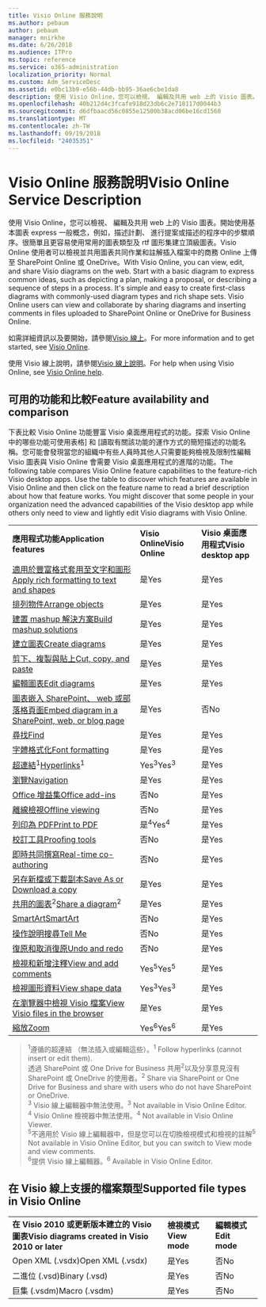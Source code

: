 ```yaml
---
title: Visio Online 服務說明
ms.author: pebaum
author: pebaum
manager: mnirkhe
ms.date: 6/26/2018
ms.audience: ITPro
ms.topic: reference
ms.service: o365-administration
localization_priority: Normal
ms.custom: Adm_ServiceDesc
ms.assetid: e0bc13b9-e56b-44db-bb95-36ae6cbe1da8
description: 使用 Visio Online，您可以檢視、 編輯及共用 web 上的 Visio 圖表。開始使用基本圖表 express 一般概念，例如，描述計劃、 進行提案或描述的程序中的步驟順序。很簡單且更容易使用常用的圖表類型及 rtf 圖形集建立頂級圖表。Visio Online 使用者可以檢視並共用圖表共同作業和註解插入檔案中的商務 Online 上傳至 SharePoint Online 或 OneDrive。
ms.openlocfilehash: 40b212d4c3fcafe918d23db6c2e718117d0044b3
ms.sourcegitcommit: d6dfbaacd56c0855e12500b38acd06be16cd1560
ms.translationtype: MT
ms.contentlocale: zh-TW
ms.lasthandoff: 09/19/2018
ms.locfileid: "24035351"
---
```

# <a name="visio-online-service-description"></a><span data-ttu-id="11ad0-106">Visio Online 服務說明</span><span class="sxs-lookup"><span data-stu-id="11ad0-106">Visio Online Service Description</span></span>

<span data-ttu-id="11ad0-p102">使用 Visio Online，您可以檢視、 編輯及共用 web 上的 Visio 圖表。開始使用基本圖表 express 一般概念，例如，描述計劃、 進行提案或描述的程序中的步驟順序。很簡單且更容易使用常用的圖表類型及 rtf 圖形集建立頂級圖表。Visio Online 使用者可以檢視並共用圖表共同作業和註解插入檔案中的商務 Online 上傳至 SharePoint Online 或 OneDrive。</span><span class="sxs-lookup"><span data-stu-id="11ad0-p102">With Visio Online, you can view, edit, and share Visio diagrams on the web. Start with a basic diagram to express common ideas, such as depicting a plan, making a proposal, or describing a sequence of steps in a process. It's simple and easy to create first-class diagrams with commonly-used diagram types and rich shape sets. Visio Online users can view and collaborate by sharing diagrams and inserting comments in files uploaded to SharePoint Online or OneDrive for Business Online.</span></span>
  
<span data-ttu-id="11ad0-111">如需詳細資訊以及要開始，請參閱[Visio 線上](https://products.office.com/en-US/visio/visio-online)。</span><span class="sxs-lookup"><span data-stu-id="11ad0-111">For more information and to get started, see [Visio Online](https://products.office.com/en-US/visio/visio-online).</span></span>
  
<span data-ttu-id="11ad0-112">使用 Visio 線上說明，請參閱[Visio 線上說明](https://go.microsoft.com/fwlink/?linkid=855982)。</span><span class="sxs-lookup"><span data-stu-id="11ad0-112">For help when using Visio Online, see [Visio Online help](https://go.microsoft.com/fwlink/?linkid=855982).</span></span>
  
## <a name="feature-availability-and-comparison"></a><span data-ttu-id="11ad0-113">可用的功能和比較</span><span class="sxs-lookup"><span data-stu-id="11ad0-113">Feature availability and comparison</span></span>

<span data-ttu-id="11ad0-p103">下表比較 Visio Online 功能豐富 Visio 桌面應用程式的功能。探索 Visio Online 中的哪些功能可使用表格] 和 [讀取有關該功能的運作方式的簡短描述的功能名稱。您可能會發現當您的組織中有些人員時其他人只需要能夠檢視及限制性編輯 Visio 圖表與 Visio Online 會需要 Visio 桌面應用程式的進階的功能。</span><span class="sxs-lookup"><span data-stu-id="11ad0-p103">The following table compares Visio Online feature capabilities to the feature-rich Visio desktop apps. Use the table to discover which features are available in Visio Online and then click on the feature name to read a brief description about how that feature works. You might discover that some people in your organization need the advanced capabilities of the Visio desktop app while others only need to view and lightly edit Visio diagrams with Visio Online.</span></span> 
  
||||
|:-----|:-----|:-----|
|<span data-ttu-id="11ad0-117">**應用程式功能**</span><span class="sxs-lookup"><span data-stu-id="11ad0-117">**Application features**</span></span> <br/> |<span data-ttu-id="11ad0-118">**Visio Online**</span><span class="sxs-lookup"><span data-stu-id="11ad0-118">**Visio Online**</span></span> <br/> |<span data-ttu-id="11ad0-119">**Visio 桌面應用程式**</span><span class="sxs-lookup"><span data-stu-id="11ad0-119">**Visio desktop app**</span></span> <br/> |
|[<span data-ttu-id="11ad0-120">適用於豐富格式套用至文字和圖形</span><span class="sxs-lookup"><span data-stu-id="11ad0-120">Apply rich formatting to text and shapes</span></span>](visio-online.md#BM_1) <br/> |<span data-ttu-id="11ad0-121">是</span><span class="sxs-lookup"><span data-stu-id="11ad0-121">Yes</span></span>  <br/> |<span data-ttu-id="11ad0-122">是</span><span class="sxs-lookup"><span data-stu-id="11ad0-122">Yes</span></span>  <br/> |
|[<span data-ttu-id="11ad0-123">排列物件</span><span class="sxs-lookup"><span data-stu-id="11ad0-123">Arrange objects</span></span>](visio-online.md#BM_2) <br/> |<span data-ttu-id="11ad0-124">是</span><span class="sxs-lookup"><span data-stu-id="11ad0-124">Yes</span></span>  <br/> |<span data-ttu-id="11ad0-125">是</span><span class="sxs-lookup"><span data-stu-id="11ad0-125">Yes</span></span>  <br/> |
|[<span data-ttu-id="11ad0-126">建置 mashup 解決方案</span><span class="sxs-lookup"><span data-stu-id="11ad0-126">Build mashup solutions</span></span>](visio-online.md#BM_3) <br/> |<span data-ttu-id="11ad0-127">是</span><span class="sxs-lookup"><span data-stu-id="11ad0-127">Yes</span></span>  <br/> |<span data-ttu-id="11ad0-128">是</span><span class="sxs-lookup"><span data-stu-id="11ad0-128">Yes</span></span>  <br/> |
|[<span data-ttu-id="11ad0-129">建立圖表</span><span class="sxs-lookup"><span data-stu-id="11ad0-129">Create diagrams</span></span>](visio-online.md#BM_4) <br/> |<span data-ttu-id="11ad0-130">是</span><span class="sxs-lookup"><span data-stu-id="11ad0-130">Yes</span></span>  <br/> |<span data-ttu-id="11ad0-131">是</span><span class="sxs-lookup"><span data-stu-id="11ad0-131">Yes</span></span>  <br/> |
|[<span data-ttu-id="11ad0-132">剪下、複製與貼上</span><span class="sxs-lookup"><span data-stu-id="11ad0-132">Cut, copy, and paste</span></span>](visio-online.md#BM_5) <br/> |<span data-ttu-id="11ad0-133">是</span><span class="sxs-lookup"><span data-stu-id="11ad0-133">Yes</span></span>  <br/> |<span data-ttu-id="11ad0-134">是</span><span class="sxs-lookup"><span data-stu-id="11ad0-134">Yes</span></span>  <br/> |
|[<span data-ttu-id="11ad0-135">編輯圖表</span><span class="sxs-lookup"><span data-stu-id="11ad0-135">Edit diagrams</span></span>](visio-online.md#BM_6) <br/> |<span data-ttu-id="11ad0-136">是</span><span class="sxs-lookup"><span data-stu-id="11ad0-136">Yes</span></span>  <br/> |<span data-ttu-id="11ad0-137">是</span><span class="sxs-lookup"><span data-stu-id="11ad0-137">Yes</span></span>  <br/> |
|[<span data-ttu-id="11ad0-138">圖表嵌入 SharePoint、 web 或部落格頁面</span><span class="sxs-lookup"><span data-stu-id="11ad0-138">Embed diagram in a SharePoint, web, or blog page</span></span>](visio-online.md#BM_7) <br/> |<span data-ttu-id="11ad0-139">是</span><span class="sxs-lookup"><span data-stu-id="11ad0-139">Yes</span></span>  <br/> |<span data-ttu-id="11ad0-140">否</span><span class="sxs-lookup"><span data-stu-id="11ad0-140">No</span></span>  <br/> |
|[<span data-ttu-id="11ad0-141">尋找</span><span class="sxs-lookup"><span data-stu-id="11ad0-141">Find</span></span>](visio-online.md#BM_8) <br/> |<span data-ttu-id="11ad0-142">是</span><span class="sxs-lookup"><span data-stu-id="11ad0-142">Yes</span></span>  <br/> |<span data-ttu-id="11ad0-143">是</span><span class="sxs-lookup"><span data-stu-id="11ad0-143">Yes</span></span>  <br/> |
|[<span data-ttu-id="11ad0-144">字體格式化</span><span class="sxs-lookup"><span data-stu-id="11ad0-144">Font formatting</span></span>](visio-online.md#BM_9) <br/> |<span data-ttu-id="11ad0-145">是</span><span class="sxs-lookup"><span data-stu-id="11ad0-145">Yes</span></span>  <br/> |<span data-ttu-id="11ad0-146">是</span><span class="sxs-lookup"><span data-stu-id="11ad0-146">Yes</span></span>  <br/> |
|<span data-ttu-id="11ad0-147">[超連結](visio-online.md#BM_10)<sup>1</sup></span><span class="sxs-lookup"><span data-stu-id="11ad0-147">[Hyperlinks](visio-online.md#BM_10)<sup>1</sup></span></span> <br/> |<span data-ttu-id="11ad0-148">Yes<sup>3</sup></span><span class="sxs-lookup"><span data-stu-id="11ad0-148">Yes<sup>3</sup></span></span> <br/> |<span data-ttu-id="11ad0-149">是</span><span class="sxs-lookup"><span data-stu-id="11ad0-149">Yes</span></span>  <br/> |
|[<span data-ttu-id="11ad0-150">瀏覽</span><span class="sxs-lookup"><span data-stu-id="11ad0-150">Navigation</span></span>](visio-online.md#BM_11) <br/> |<span data-ttu-id="11ad0-151">是</span><span class="sxs-lookup"><span data-stu-id="11ad0-151">Yes</span></span>  <br/> |<span data-ttu-id="11ad0-152">是</span><span class="sxs-lookup"><span data-stu-id="11ad0-152">Yes</span></span>  <br/> |
|[<span data-ttu-id="11ad0-153">Office 增益集</span><span class="sxs-lookup"><span data-stu-id="11ad0-153">Office add-ins</span></span>](visio-online.md#BM_12) <br/> |<span data-ttu-id="11ad0-154">否</span><span class="sxs-lookup"><span data-stu-id="11ad0-154">No</span></span>  <br/> |<span data-ttu-id="11ad0-155">是</span><span class="sxs-lookup"><span data-stu-id="11ad0-155">Yes</span></span>  <br/> |
|[<span data-ttu-id="11ad0-156">離線檢視</span><span class="sxs-lookup"><span data-stu-id="11ad0-156">Offline viewing</span></span>](visio-online.md#BM_13) <br/> |<span data-ttu-id="11ad0-157">否</span><span class="sxs-lookup"><span data-stu-id="11ad0-157">No</span></span>  <br/> |<span data-ttu-id="11ad0-158">是</span><span class="sxs-lookup"><span data-stu-id="11ad0-158">Yes</span></span>  <br/> |
|[<span data-ttu-id="11ad0-159">列印為 PDF</span><span class="sxs-lookup"><span data-stu-id="11ad0-159">Print to PDF </span></span>](visio-online.md#BM_14) <br/> |<span data-ttu-id="11ad0-160">是<sup>4</sup></span><span class="sxs-lookup"><span data-stu-id="11ad0-160">Yes<sup>4</sup></span></span> <br/> |<span data-ttu-id="11ad0-161">是</span><span class="sxs-lookup"><span data-stu-id="11ad0-161">Yes</span></span>  <br/> |
|[<span data-ttu-id="11ad0-162">校訂工具</span><span class="sxs-lookup"><span data-stu-id="11ad0-162">Proofing tools</span></span>](visio-online.md#BM_15) <br/> |<span data-ttu-id="11ad0-163">否</span><span class="sxs-lookup"><span data-stu-id="11ad0-163">No</span></span>  <br/> |<span data-ttu-id="11ad0-164">是</span><span class="sxs-lookup"><span data-stu-id="11ad0-164">Yes</span></span>  <br/> |
|[<span data-ttu-id="11ad0-165">即時共同撰寫</span><span class="sxs-lookup"><span data-stu-id="11ad0-165">Real-time co-authoring</span></span>](visio-online.md#BM_16) <br/> |<span data-ttu-id="11ad0-166">否</span><span class="sxs-lookup"><span data-stu-id="11ad0-166">No</span></span>  <br/> |<span data-ttu-id="11ad0-167">是</span><span class="sxs-lookup"><span data-stu-id="11ad0-167">Yes</span></span>  <br/> |
|[<span data-ttu-id="11ad0-168">另存新檔或下載副本</span><span class="sxs-lookup"><span data-stu-id="11ad0-168">Save As or Download a copy</span></span>](visio-online.md#BM_17) <br/> |<span data-ttu-id="11ad0-169">是</span><span class="sxs-lookup"><span data-stu-id="11ad0-169">Yes</span></span>  <br/> |<span data-ttu-id="11ad0-170">是</span><span class="sxs-lookup"><span data-stu-id="11ad0-170">Yes</span></span>  <br/> |
|<span data-ttu-id="11ad0-171">[共用的圖表](visio-online.md#BM_18)<sup>2</sup></span><span class="sxs-lookup"><span data-stu-id="11ad0-171">[Share a diagram](visio-online.md#BM_18)<sup>2</sup></span></span> <br/> |<span data-ttu-id="11ad0-172">是</span><span class="sxs-lookup"><span data-stu-id="11ad0-172">Yes</span></span>  <br/> |<span data-ttu-id="11ad0-173">是</span><span class="sxs-lookup"><span data-stu-id="11ad0-173">Yes</span></span>  <br/> |
|[<span data-ttu-id="11ad0-174">SmartArt</span><span class="sxs-lookup"><span data-stu-id="11ad0-174">SmartArt</span></span>](visio-online.md#BM_19) <br/> |<span data-ttu-id="11ad0-175">否</span><span class="sxs-lookup"><span data-stu-id="11ad0-175">No</span></span>  <br/> |<span data-ttu-id="11ad0-176">是</span><span class="sxs-lookup"><span data-stu-id="11ad0-176">Yes</span></span>  <br/> |
|[<span data-ttu-id="11ad0-177">操作說明搜尋</span><span class="sxs-lookup"><span data-stu-id="11ad0-177">Tell Me</span></span>](visio-online.md#BM_20) <br/> |<span data-ttu-id="11ad0-178">否</span><span class="sxs-lookup"><span data-stu-id="11ad0-178">No</span></span>  <br/> |<span data-ttu-id="11ad0-179">是</span><span class="sxs-lookup"><span data-stu-id="11ad0-179">Yes</span></span>  <br/> |
|[<span data-ttu-id="11ad0-180">復原和取消復原</span><span class="sxs-lookup"><span data-stu-id="11ad0-180">Undo and redo</span></span>](visio-online.md#BM_21) <br/> |<span data-ttu-id="11ad0-181">否</span><span class="sxs-lookup"><span data-stu-id="11ad0-181">No</span></span>  <br/> |<span data-ttu-id="11ad0-182">是</span><span class="sxs-lookup"><span data-stu-id="11ad0-182">Yes</span></span>  <br/> |
|[<span data-ttu-id="11ad0-183">檢視和新增注釋</span><span class="sxs-lookup"><span data-stu-id="11ad0-183">View and add comments</span></span>](visio-online.md#BM_22) <br/> |<span data-ttu-id="11ad0-184">Yes<sup>5</sup></span><span class="sxs-lookup"><span data-stu-id="11ad0-184">Yes<sup>5</sup></span></span> <br/> |<span data-ttu-id="11ad0-185">是</span><span class="sxs-lookup"><span data-stu-id="11ad0-185">Yes</span></span>  <br/> |
|[<span data-ttu-id="11ad0-186">檢視圖形資料</span><span class="sxs-lookup"><span data-stu-id="11ad0-186">View shape data</span></span>](visio-online.md#BM_23) <br/> |<span data-ttu-id="11ad0-187">Yes<sup>3</sup></span><span class="sxs-lookup"><span data-stu-id="11ad0-187">Yes<sup>3</sup></span></span> <br/> |<span data-ttu-id="11ad0-188">是</span><span class="sxs-lookup"><span data-stu-id="11ad0-188">Yes</span></span>  <br/> |
|[<span data-ttu-id="11ad0-189">在瀏覽器中檢視 Visio 檔案</span><span class="sxs-lookup"><span data-stu-id="11ad0-189">View Visio files in the browser</span></span>](visio-online.md#BM_24) <br/> |<span data-ttu-id="11ad0-190">是</span><span class="sxs-lookup"><span data-stu-id="11ad0-190">Yes</span></span>  <br/> |<span data-ttu-id="11ad0-191">是</span><span class="sxs-lookup"><span data-stu-id="11ad0-191">Yes</span></span>  <br/> |
|[<span data-ttu-id="11ad0-192">縮放</span><span class="sxs-lookup"><span data-stu-id="11ad0-192">Zoom</span></span>](visio-online.md#BM_25) <br/> |<span data-ttu-id="11ad0-193">Yes<sup>6</sup></span><span class="sxs-lookup"><span data-stu-id="11ad0-193">Yes<sup>6</sup></span></span> <br/> |<span data-ttu-id="11ad0-194">是</span><span class="sxs-lookup"><span data-stu-id="11ad0-194">Yes</span></span>  <br/> |
   
> <span data-ttu-id="11ad0-195"><sup>1</sup>遵循的超連結 （無法插入或編輯這些）。</span><span class="sxs-lookup"><span data-stu-id="11ad0-195"><sup>1</sup> Follow hyperlinks (cannot insert or edit them).</span></span> 
<br/><span data-ttu-id="11ad0-196">透過 SharePoint 或 One Drive for Business 共用<sup>2</sup>以及分享意見沒有 SharePoint 或 OneDrive 的使用者。</span><span class="sxs-lookup"><span data-stu-id="11ad0-196"><sup>2</sup> Share via SharePoint or One Drive for Business and share with users who do not have SharePoint or OneDrive.</span></span> 
<br/> <span data-ttu-id="11ad0-197"><sup>3</sup> Visio 線上編輯器中無法使用。</span><span class="sxs-lookup"><span data-stu-id="11ad0-197"><sup>3</sup> Not available in Visio Online Editor.</span></span>
<br/><span data-ttu-id="11ad0-198"><sup>4</sup> Visio Online 檢視器中無法使用。</span><span class="sxs-lookup"><span data-stu-id="11ad0-198"><sup>4</sup> Not available in Visio Online Viewer.</span></span> 
<br/><span data-ttu-id="11ad0-199"><sup>5</sup>不適用於 Visio 線上編輯器中，但是您可以在切換檢視模式和檢視的註解</span><span class="sxs-lookup"><span data-stu-id="11ad0-199"><sup>5</sup> Not available in Visio Online Editor, but you can switch to View mode and view comments.</span></span> 
<br/><span data-ttu-id="11ad0-200"><sup>6</sup>提供 Visio 線上編輯器。</span><span class="sxs-lookup"><span data-stu-id="11ad0-200"><sup>6</sup> Available in Visio Online Editor.</span></span> 
  
## <a name="supported-file-types-in-visio-online"></a><span data-ttu-id="11ad0-201">在 Visio 線上支援的檔案類型</span><span class="sxs-lookup"><span data-stu-id="11ad0-201">Supported file types in Visio Online</span></span>

||||
|:-----|:-----|:-----|
|<span data-ttu-id="11ad0-202">**在 Visio 2010 或更新版本建立的 Visio 圖表**</span><span class="sxs-lookup"><span data-stu-id="11ad0-202">**Visio diagrams created in Visio 2010 or later**</span></span> <br/> |<span data-ttu-id="11ad0-203">**檢視模式**</span><span class="sxs-lookup"><span data-stu-id="11ad0-203">**View mode**</span></span> <br/> |<span data-ttu-id="11ad0-204">**編輯模式**</span><span class="sxs-lookup"><span data-stu-id="11ad0-204">**Edit mode**</span></span> <br/> |
|<span data-ttu-id="11ad0-205">Open XML (.vsdx)</span><span class="sxs-lookup"><span data-stu-id="11ad0-205">Open XML (.vsdx)</span></span>  <br/> |<span data-ttu-id="11ad0-206">是</span><span class="sxs-lookup"><span data-stu-id="11ad0-206">Yes</span></span>  <br/> |<span data-ttu-id="11ad0-207">否</span><span class="sxs-lookup"><span data-stu-id="11ad0-207">No</span></span>  <br/> |
|<span data-ttu-id="11ad0-208">二進位 (.vsd)</span><span class="sxs-lookup"><span data-stu-id="11ad0-208">Binary (.vsd)</span></span>  <br/> |<span data-ttu-id="11ad0-209">是</span><span class="sxs-lookup"><span data-stu-id="11ad0-209">Yes</span></span>  <br/> |<span data-ttu-id="11ad0-210">否</span><span class="sxs-lookup"><span data-stu-id="11ad0-210">No</span></span>  <br/> |
|<span data-ttu-id="11ad0-211">巨集 (.vsdm)</span><span class="sxs-lookup"><span data-stu-id="11ad0-211">Macro (.vsdm)</span></span>  <br/> |<span data-ttu-id="11ad0-212">是</span><span class="sxs-lookup"><span data-stu-id="11ad0-212">Yes</span></span>  <br/> |<span data-ttu-id="11ad0-213">否</span><span class="sxs-lookup"><span data-stu-id="11ad0-213">No</span></span>  <br/> |
   

